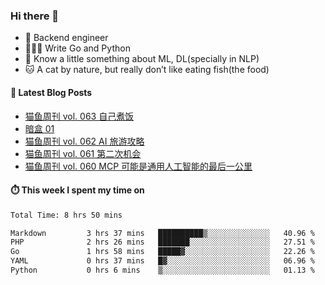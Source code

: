 ### Hi there 👋

- 🔧 Backend engineer
- 👨🏻‍💻 Write Go and Python
- 🔭 Know a little something about ML, DL(specially in NLP)
- 🐱 A cat by nature, but really don’t like eating fish(the food)

#### 📖 Latest Blog Posts
<!-- BLOG-POST-LIST:START -->
- [猫鱼周刊 vol. 063 自己煮饭](https://ameow.xyz/archives/weekly-063)
- [暗盒 01](https://ameow.xyz/archives/film-roll-01)
- [猫鱼周刊 vol. 062 AI 旅游攻略](https://ameow.xyz/archives/weekly-062)
- [猫鱼周刊 vol. 061 第二次机会](https://ameow.xyz/archives/weekly-061)
- [猫鱼周刊 vol. 060 MCP 可能是通用人工智能的最后一公里](https://ameow.xyz/archives/weekly-060)
<!-- BLOG-POST-LIST:END -->

#### ⏱️ This week I spent my time on
<!--START_SECTION:waka-->

```txt
Total Time: 8 hrs 50 mins

Markdown         3 hrs 37 mins   ██████████▒░░░░░░░░░░░░░░   40.96 %
PHP              2 hrs 26 mins   ███████░░░░░░░░░░░░░░░░░░   27.51 %
Go               1 hrs 58 mins   █████▓░░░░░░░░░░░░░░░░░░░   22.26 %
YAML             0 hrs 37 mins   █▓░░░░░░░░░░░░░░░░░░░░░░░   06.96 %
Python           0 hrs 6 mins    ▒░░░░░░░░░░░░░░░░░░░░░░░░   01.13 %
```

<!--END_SECTION:waka-->

<!--
**LeslieLeung/LeslieLeung** is a ✨ _special_ ✨ repository because its `README.md` (this file) appears on your GitHub profile.

Here are some ideas to get you started:

- 🔭 I’m currently working on ...
- 🌱 I’m currently learning ...
- 👯 I’m looking to collaborate on ...
- 🤔 I’m looking for help with ...
- 💬 Ask me about ...
- 📫 How to reach me: ...
- 😄 Pronouns: ...
- ⚡ Fun fact: ...
-->

